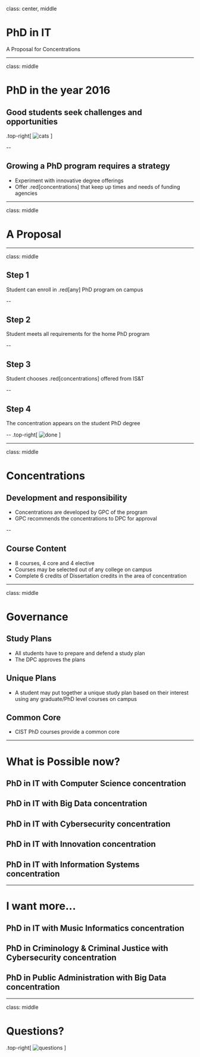 class: center, middle
# PhD in IT
A Proposal for Concentrations

---
class: middle
# PhD in the year 2016

## Good students seek challenges and opportunities
.top-right[
![cats](http://proteas.microlab.ntua.gr/ksiop/phd_funny/research_in_progress__funny/How%20good%20my%20supervisor%20is%20at%20ignoring%20my%20problems.gif)
]

--

## Growing a PhD program requires a strategy
- Experiment with innovative degree offerings
- Offer .red[concentrations] that keep up times and needs of funding agencies

---

class: middle
# A Proposal

---
class: middle
## Step 1
Student can enroll in .red[any] PhD program on campus

--

## Step 2
Student meets all requirements for the home PhD program

--

## Step 3
Student chooses .red[concentrations] offered from IS&T

--

## Step 4
The concentration appears on the student PhD degree

--
.top-right[
![done](https://media.giphy.com/media/JYt7nVyEzimoU/giphy.gif)
]

---
class: middle
# Concentrations
## Development and responsibility
- Concentrations are developed by GPC of the program
- GPC recommends the concentrations to DPC for approval

--

## Course Content
- 8 courses, 4 core and 4 elective
- Courses may be selected out of any college on campus
- Complete 6 credits of Dissertation credits in the area of concentration
---

class: middle
# Governance
## Study Plans
- All students have to prepare and defend a study plan
- The DPC approves the plans

## Unique Plans
- A student may put together a unique study plan based on their interest using any graduate/PhD level courses on campus

## Common Core
- CIST PhD courses provide a common core

---

# What is Possible now?

## PhD in IT with Computer Science concentration  
## PhD in IT with Big Data concentration
## PhD in IT with Cybersecurity concentration
## PhD in IT with Innovation concentration
## PhD in IT with Information Systems concentration

---
# I want more...
## PhD in IT with Music Informatics concentration
## PhD in Criminology & Criminal Justice with Cybersecurity concentration
## PhD in Public Administration with Big Data concentration

---

class: middle
# Questions?
.top-right[
![questions](https://media.giphy.com/media/ccRdPf8zWkivm/giphy.gif)
]
